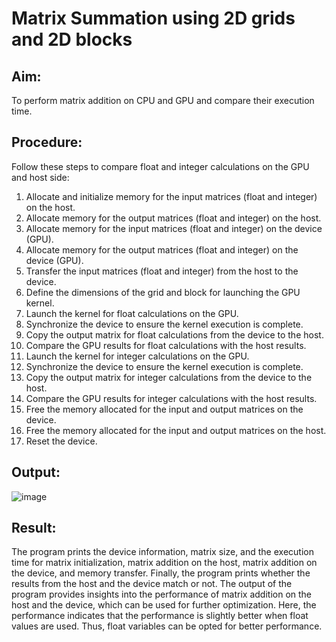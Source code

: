 # Matrix Summation using 2D grids and 2D blocks

## Aim:
To perform matrix addition on CPU and GPU and compare their execution time.


## Procedure:
Follow these steps to compare float and integer calculations on the GPU and host side:
1. Allocate and initialize memory for the input matrices (float and integer) on the host.
2. Allocate memory for the output matrices (float and integer) on the host.
3. Allocate memory for the input matrices (float and integer) on the device (GPU).
4. Allocate memory for the output matrices (float and integer) on the device (GPU).
5. Transfer the input matrices (float and integer) from the host to the device.
6. Define the dimensions of the grid and block for launching the GPU kernel.
7. Launch the kernel for float calculations on the GPU.
8. Synchronize the device to ensure the kernel execution is complete.
9. Copy the output matrix for float calculations from the device to the host.
10. Compare the GPU results for float calculations with the host results.
11. Launch the kernel for integer calculations on the GPU.
12. Synchronize the device to ensure the kernel execution is complete.
13. Copy the output matrix for integer calculations from the device to the host.
14. Compare the GPU results for integer calculations with the host results.
15. Free the memory allocated for the input and output matrices on the device.
16. Free the memory allocated for the input and output matrices on the host.
17. Reset the device.
## Output:

![image](https://github.com/Marinto-Richee/Parallel-Computing-Architecture/assets/65499285/dee5a19d-b22f-4b3b-a35b-3d959d22cc1a)

## Result:
The program prints the device information, matrix size, and the execution time for matrix initialization, matrix addition on the host, matrix addition on the device, and memory transfer. Finally, the program prints whether the results from the host and the device match or not. The output of the program provides insights into the performance of matrix addition on the host and the device, which can be used for further optimization.
Here, the performance indicates that the performance is slightly better when float values are used. Thus, float variables can be opted for better performance.
